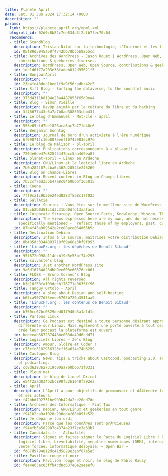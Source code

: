 ```yaml
---
title: Planète April
date: Sat, 01 Jun 2024 17:32:14 +0000
description: ""
params:
  link: https://planete.april.org/opml.xml
  blogroll_id: 02d0c8b82c7ee834d3f2cfb7fec70c04
  recommends:
  - title: Standblog
    description: Tristan Nitot sur la technologie, l'Internet et les libertés numériques
    id: 05f89d5945a58f4742bb78bcbb9255cd
  - title: Archives des WordPress - Jason Rouet | WordPress, Open Web, Open Source,
      contributions & geekeries diverses.
    description: WordPress, Open Web, Open Source, contributions & geekeries diverses.
    id: 1dc1d6f77a203e38fadeb012d95621f5
  - title: BonjourApril
    description: ""
    id: 23e4fe48dec1bed1f9a9f56cadbc42c5
  - title: Riff Blog - Surfing the dataverse, to the sound of music
    description: ""
    id: 375d4311b8194e23a4487853f65d0ea4
  - title: Blog - Simon Vieille
    description: DevOp animÃ© par la culture du libre et du hacking
    id: 3f46677443c6a7a7b0ad308503cbb43f
  - title: Le blog d'Emmanuel - Mot-clé - april
    description: ""
    id: 553e65cfd7be1826aca6ac7b77fd48c6
  - title: Benjamin Sonntag
    description: Journal de bord d'un activiste à l'ère numérique
    id: 6f99871fc16b8075eeff0743983ec97e
  - title: Le blog de Malizor - pl-april
    description: Publications correspondants à « pl-april »
    id: 7204e6ee47e825f5447bcc5aa4d9ea8f
  - title: planet-april – Linux en Ardèche
    description: GNU/Linux et le logiciel libre en Ardèche.
    id: 7b0a282f07c4ba6c362d20543e245269
  - title: Blog on Champs-Libres
    description: Recent content in Blog on Champs-Libres
    id: 7b5ccf76d33bb47a8c04606bbf365015
  - title: Koena
    description: ""
    id: 7ff9ca1c9b30e24ed8283f568c17f023
  - title: GallAxie
    description: Souriez ! Vous êtes sur le meilleur site de WordPress.com
    id: 81ccb2b0d51c1d3c31bd0dfd13aafac3
  - title: Corporate Strategy, Open Source Facts, Knowledge, Wisdom, Thoughts
    description: The views expressed here are my own, and do not necessarily - unless
      specifically mentioned -  reflect those of my employers, past, current, or future.
    id: 87b4f45a909542e2ce08ace064d65b5c
  - title: Destination Debian
    description: Infos à la source, maîtrisez votre distribution Debian/Ubuntu
    id: 8b485dc3344083710f69a68a3bf9f993
  - title: 'LinuxFr.org : les dépêches de Benoît Sibaud'
    description: ""
    id: 95f672d998a114ecb19d5e55bf74e293
  - title: salvaste’s blog
    description: Just another WordPress site
    id: 9a6d16764d28dbb9ee603e66576cc06f
  - title: FLOSS – Bruno Cornec’s Blog
    description: All rights reversed
    id: b3e18f58faf03dccb176771e0635ff56
  - title: Tanguy Ortolo - April
    description: a blog about Debian and self-hosting
    id: b65ca9077d53eeee5703b726a3511aa9
  - title: 'LinuxFr.org : les contenus de Benoît Sibaud'
    description: ""
    id: b760cc67bc0529ded017940d3a1a1d1c
  - title: Parlons Linux
    description: Ce Podcast est destiné a toute personne désirant apprendre de manière
      différente sur Linux. Mais également une porte ouverte à tout ceux qui désire
      crée leur podcast la plateforme est ouvert
    id: bedeeab367287448be083da49d6cdd71
  - title: Logiciels Libres – Ze's Blog
    description: Amour, Gloire et Coder !
    id: c73cfc5182956323cff6a6f4e74b6299
  - title: Castopod Blog
    description: News, tips & tricks about Castopod, podcasting 2.0, and the future
      of podcasting.
    id: cc8d6293627319c00aa760b6671f0331
  - title: Ploum.net
    description: le blog de Lionel Dricot
    id: e54f2aad834b2bc898f3261e48fa92ea
  - title: April
    description: L'April a pour objectifs de promouvoir et dÃ©fendre le logiciel libre
      et ses acteurs.
    id: f42bbd792731be999b42da2ce20ed7de
  - title: Archives des Informatique - Fiat Tux
    description: Debian, GNU/Linux et geekeries en tout genre
    id: f94102ca9af028c296ed4f68b89fe52b
  - title: Je dépanne ton ordi
    description: Parce que les donnÃ©es sont prÃ©cieuses
    id: f944fb5a562907c4374a23f7ee3e63b7
  - title: Candidats.fr - Actualités
    description: Signez et faites signer le Pacte du Logiciel Libre ! Priorité au
      logiciel libre, brevetabilité, menottes numériques (DRM), interopérabilité,
      vente forcée, informatique déloyale, « Open Bar »
    id: fd87d9794812dc41d5829e3ebf67e5a5
  - title: Pavillon rouge et noir
    description: Pavillon rouge et noir, le blog de Pablo Rauzy
    id: fea4e63ac83ffb4cd8c637e0a2aeeef0
---
```

